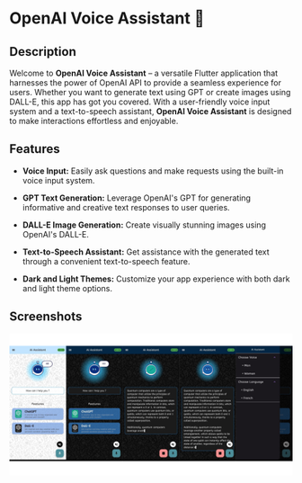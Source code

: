 # OpenAI Voice Assistant 🤖

## Description

Welcome to **OpenAI Voice Assistant** – a versatile Flutter application that harnesses the power of OpenAI API to provide a seamless experience for users. Whether you want to generate text using GPT or create images using DALL-E, this app has got you covered. With a user-friendly voice input system and a text-to-speech assistant, **OpenAI Voice Assistant** is designed to make interactions effortless and enjoyable.

## Features

- **Voice Input:** Easily ask questions and make requests using the built-in voice input system.
  
- **GPT Text Generation:** Leverage OpenAI's GPT for generating informative and creative text responses to user queries.

- **DALL-E Image Generation:** Create visually stunning images using OpenAI's DALL-E.

- **Text-to-Speech Assistant:** Get assistance with the generated text through a convenient text-to-speech feature.

- **Dark and Light Themes:** Customize your app experience with both dark and light theme options.

## Screenshots

![Demo Screenshot 1](Demo/demo.png)

